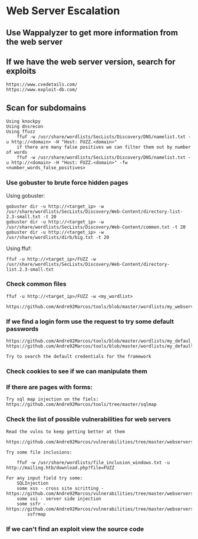 # Web Server Escalation

## Use Wappalyzer to get more information from the web server

## If we have the web server version, search for exploits

	https://www.cvedetails.com/
	https://www.exploit-db.com/

## Scan for subdomains

	Using knockpy
	Using dnsrecon
	Using ffuzz
		ffuf -w /usr/share/wordlists/SecLists/Discovery/DNS/namelist.txt -u http://<domain> -H "Host: FUZZ.<domain>"
		if there are many false positives we can filter them out by number of words
		ffuf -w /usr/share/wordlists/SecLists/Discovery/DNS/namelist.txt -u http://<domain> -H "Host: FUZZ.<domain>" -fw <number_words_false_positives>

### Use gobuster to brute force hidden pages

Using gobuster:

	gobuster dir -u http://<target_ip> -w /usr/share/wordlists/SecLists/Discovery/Web-Content/directory-list-2.3-small.txt -t 20
	gobuster dir -u http://<target_ip> -w /usr/share/wordlists/SecLists/Discovery/Web-Content/common.txt -t 20
	gobuster dir -u http://<target_ip> -w /usr/share/wordlists/dirb/big.txt -t 20

Using ffuf:

	ffuf -u http://<target_ip>/FUZZ -w /usr/share/wordlists/SecLists/Discovery/Web-Content/directory-list.2.3-small.txt


### Check common files


	ffuf -u http://<target_ip>/FUZZ -w <my_wordlist>

	https://github.com/Andre92Marcos/tools/blob/master/wordlists/my_webserver_files.txt


### If we find a login form use the request to try some default passwords

	https://github.com/Andre92Marcos/tools/blob/master/wordlists/my_defaul_usernames.txt
	https://github.com/Andre92Marcos/tools/blob/master/wordlists/my_default_passwords.txt

	Try to search the default credentials for the framework

### Check cookies to see if we can manipulate them

### If there are pages with forms:

	Try sql map injection on the fiels:
	https://github.com/Andre92Marcos/tools/tree/master/sqlmap


### Check the list of possible vulnerabilities for web servers

	Read the vulns to keep getting better at them

	https://github.com/Andre92Marcos/vulnerabilities/tree/master/webservers

	Try some file inclusions:

		ffuf -w /usr/share/wordlists/file_inclusion_windows.txt -u http://mailing.htb/download.php?file=FUZZ

	For any input field try some:
		SQLInjection
		some xss - cross site scritting - https://github.com/Andre92Marcos/vulnerabilities/tree/master/webservers/xss_cross_site_scripting
		some ssi - server side injection
		some ssfr - https://github.com/Andre92Marcos/vulnerabilities/tree/master/webservers/ssrf
			ssfrmap

### If we can't find an exploit view the source code
